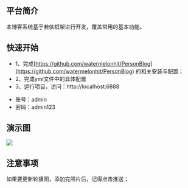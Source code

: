 
## 平台简介

本博客系统基于若依框架进行开发，覆盖常用的基本功能。

## 快速开始
- 1、完成[https://github.com/watermelonhit/PersonBlog](https://github.com/watermelonhit/PersonBlog) 的相关安装与配置；
- 2、完成yml文件中的具体配置
- 3、运行项目，访问：http://localhost:6888
 * 账号：admin  
 * 密码：admin123  

## 演示图
<img src="http://wt.watermelonhit.cn/blogManager.png"/>

## 注意事项
如果要更新轮播图，添加完照片后，记得点击推送；

